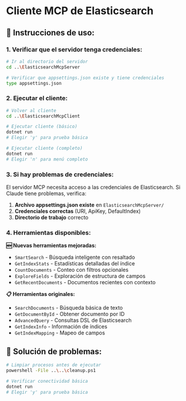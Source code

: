 # Cliente MCP de Elasticsearch

## 🚀 **Instrucciones de uso:**

### **1. Verificar que el servidor tenga credenciales:**
```bash
# Ir al directorio del servidor
cd ..\ElasticsearchMcpServer

# Verificar que appsettings.json existe y tiene credenciales
type appsettings.json
```

### **2. Ejecutar el cliente:**
```bash
# Volver al cliente
cd ..\ElasticsearchMcpClient

# Ejecutar cliente (básico)
dotnet run
# Elegir 'y' para prueba básica

# Ejecutar cliente (completo)
dotnet run
# Elegir 'n' para menú completo
```

### **3. Si hay problemas de credenciales:**

El servidor MCP necesita acceso a las credenciales de Elasticsearch. Si Claude tiene problemas, verifica:

1. **Archivo appsettings.json existe** en `ElasticsearchMcpServer/`
2. **Credenciales correctas** (URI, ApiKey, DefaultIndex)
3. **Directorio de trabajo** correcto

### **4. Herramientas disponibles:**

**🆕 Nuevas herramientas mejoradas:**
- `SmartSearch` - Búsqueda inteligente con resaltado
- `GetIndexStats` - Estadísticas detalladas del índice  
- `CountDocuments` - Conteo con filtros opcionales
- `ExploreFields` - Exploración de estructura de campos
- `GetRecentDocuments` - Documentos recientes con contexto

**📋 Herramientas originales:**
- `SearchDocuments` - Búsqueda básica de texto
- `GetDocumentById` - Obtener documento por ID
- `AdvancedQuery` - Consultas DSL de Elasticsearch
- `GetIndexInfo` - Información de índices
- `GetIndexMapping` - Mapeo de campos

## 🔧 **Solución de problemas:**

```bash
# Limpiar procesos antes de ejecutar
powershell -File ..\..\cleanup.ps1

# Verificar conectividad básica
dotnet run
# Elegir 'y' para prueba básica
```
